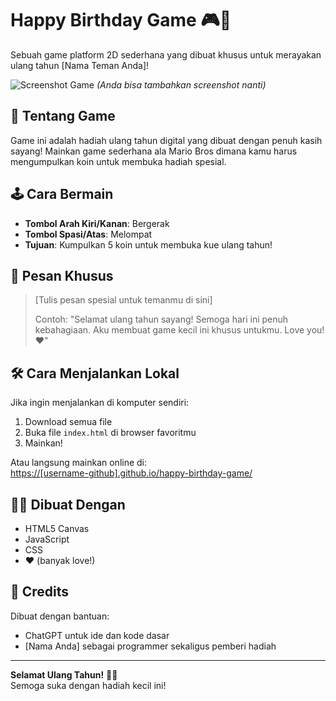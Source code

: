 # Happy Birthday Game 🎮🎂

Sebuah game platform 2D sederhana yang dibuat khusus untuk merayakan ulang tahun [Nama Teman Anda]!

![Screenshot Game](assets/screenshot.png) *(Anda bisa tambahkan screenshot nanti)*

## 🎁 Tentang Game
Game ini adalah hadiah ulang tahun digital yang dibuat dengan penuh kasih sayang! Mainkan game sederhana ala Mario Bros dimana kamu harus mengumpulkan koin untuk membuka hadiah spesial.

## 🕹 Cara Bermain
- **Tombol Arah Kiri/Kanan**: Bergerak
- **Tombol Spasi/Atas**: Melompat
- **Tujuan**: Kumpulkan 5 koin untuk membuka kue ulang tahun!

## 💖 Pesan Khusus
> [Tulis pesan spesial untuk temanmu di sini]
>
> Contoh: "Selamat ulang tahun sayang! Semoga hari ini penuh kebahagiaan. Aku membuat game kecil ini khusus untukmu. Love you! ❤️"

## 🛠 Cara Menjalankan Lokal
Jika ingin menjalankan di komputer sendiri:
1. Download semua file
2. Buka file `index.html` di browser favoritmu
3. Mainkan!

Atau langsung mainkan online di:  
[https://[username-github].github.io/happy-birthday-game/](https://[username-github].github.io/happy-birthday-game/)

## 🧑‍💻 Dibuat Dengan
- HTML5 Canvas
- JavaScript
- CSS
- ❤️ (banyak love!)

## 📜 Credits
Dibuat dengan bantuan:
- ChatGPT untuk ide dan kode dasar
- [Nama Anda] sebagai programmer sekaligus pemberi hadiah

---

**Selamat Ulang Tahun!** 🎉🎂  
Semoga suka dengan hadiah kecil ini!
